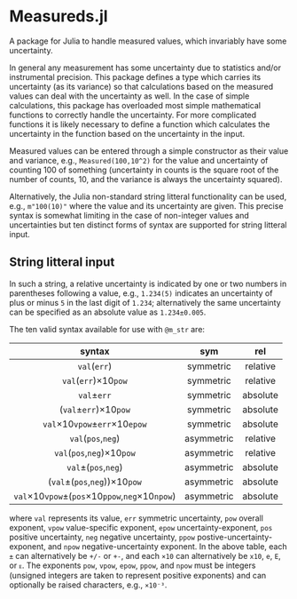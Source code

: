 # Measureds.jl

A package for Julia to handle measured values, which invariably have some uncertainty.

In general any measurement has some uncertainty due to statistics and/or instrumental precision.
This package defines a type which carries its uncertainty (as its variance) so that calculations 
based on the measured values can deal with the uncertainty as well.
In the case of simple calculations, this package has overloaded most simple mathematical functions to
correctly handle the uncertainty. For more complicated functions it is likely necessary to define a function
which calculates the uncertainty in the function based on the uncertainty in the input.

Measured values can be entered through a simple constructor as their value and variance, e.g., `Measured(100,10^2)`
for the value and uncertainty of counting 100 of something (uncertainty in counts is the square root of the number of counts, 10, and the variance is always the uncertainty squared).

Alternatively, the Julia non-standard string litteral functionality can be used, e.g., `m"100(10)"` where the
value and its uncertainty are given. This precise syntax is somewhat limiting in the case of non-integer values and uncertainties
but ten distinct forms of syntax are supported for string litteral input.

## String litteral input
In such a string, a relative uncertainty is indicated by one or two numbers in
parentheses following a value, e.g., `1.234(5)` indicates an uncertainty of plus or minus `5` in the
last digit of `1.234`; alternatively the same uncertainty can be specified as an absolute value as
`1.234±0.005`.

The ten valid syntax available for use with `@m_str` are:

| syntax | sym | rel |
|:---:|:---:|:---:|
| `val`(`err`)                                   | symmetric  | relative |
| `val`(`err`)×10`pow`                           | symmetric  | relative |
| `val`±`err`                                    | symmetric  | absolute |
| (`val`±`err`)×10`pow`                          | symmetric  | absolute |
| `val`×10`vpow`±`err`×10`epow`                  | symmetric  | absolute |
| `val`(`pos`,`neg`)                             | asymmetric | relative |
| `val`(`pos`,`neg`)×10`pow`                     | asymmetric | relative |
| `val`±(`pos`,`neg`)                            | asymmetric | absolute |
| (`val`±(`pos`,`neg`))×10`pow`                  | asymmetric | absolute |
| `val`×10`vpow`±(`pos`×10`ppow`,`neg`×10`npow`) | asymmetric | absolute |

where `val` represents its value, `err` symmetric uncertainty, `pow` overall exponent,
`vpow` value-specific exponent, `epow` uncertainty-exponent, `pos` positive uncertainty,
`neg` negative uncertainty, `ppow` postive-uncertainty-exponent, and `npow` negative-uncertainty
exponent. In the above table, each `±` can alternatively be `+/-` or `+-`, and each `×10` can
alternatively be `x10`, `e`, `E`, or `ᴇ`. The exponents `pow`, `vpow`, `epow`, `ppow`, and `npow`
must be integers (unsigned integers are taken to represent positive exponents) and can optionally
be raised characters, e.g., `×10⁻³`.


